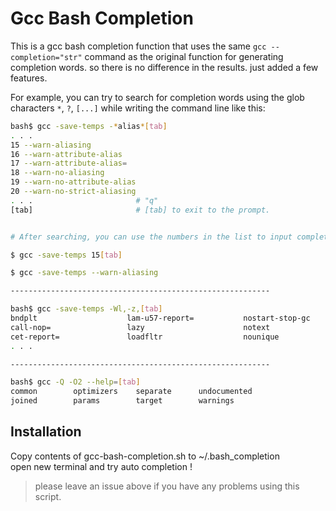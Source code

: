 # Gcc Bash Completion

This is a gcc bash completion function that uses the same `gcc --completion="str"` 
command as the original function for generating completion words.
so there is no difference in the results.
just added a few features.

For example, you can try to search for completion words using the glob characters 
`*`, `?`, `[...]` while writing the command line like this:

```sh
bash$ gcc -save-temps -*alias*[tab]
. . .
15 --warn-aliasing
16 --warn-attribute-alias
17 --warn-attribute-alias=
18 --warn-no-aliasing
19 --warn-no-attribute-alias
20 --warn-no-strict-aliasing
. . .                       # "q"
[tab]                       # [tab] to exit to the prompt.


# After searching, you can use the numbers in the list to input completion words.

$ gcc -save-temps 15[tab]

$ gcc -save-temps --warn-aliasing

----------------------------------------------------------

bash$ gcc -save-temps -Wl,-z,[tab]
bndplt                    lam-u57-report=           nostart-stop-gc
call-nop=                 lazy                      notext
cet-report=               loadfltr                  nounique
. . .

----------------------------------------------------------

bash$ gcc -Q -O2 --help=[tab]
common        optimizers    separate      undocumented  
joined        params        target        warnings
```


## Installation

Copy contents of gcc-bash-completion.sh to ~/.bash_completion  
open new terminal and try auto completion !


> please leave an issue above if you have any problems using this script.
